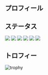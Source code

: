 ## プロフィール

## ステータス
![](https://github-readme-stats.vercel.app/api/top-langs?username=haruru8&show_icons=true&locale=en&layout=compact)
![](http://github-profile-summary-cards.vercel.app/api/cards/profile-details?username=haruru8&theme=gruvbox)
![](http://github-profile-summary-cards.vercel.app/api/cards/repos-per-language?username=haruru8&theme=gruvbox)
![](http://github-profile-summary-cards.vercel.app/api/cards/most-commit-language?username=haruru8&theme=gruvbox)
![](http://github-profile-summary-cards.vercel.app/api/cards/stats?username=haruru8&theme=gruvbox)
![](http://github-profile-summary-cards.vercel.app/api/cards/productive-time?username=haruru8&theme=gruvbox&utcOffset=9)

## トロフィー
![trophy](https://github-profile-trophy.vercel.app/?username=haruru8&theme=gruvbox)

